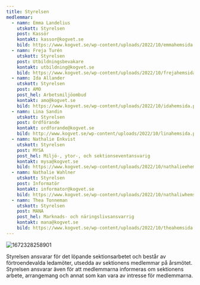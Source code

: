 ```yaml
---
title: Styrelsen
medlemmar:
  - namn: Emma Landelius
    utskott: Styrelsen
    post: Kassör
    kontakt: kassor@kogvet.se
    bild: https://www.kogvet.se/wp-content/uploads/2022/10/emmahemsida.png
  - namn: Freja Turén
    utskott: Styrelsen
    post: Utbildningsbevakare
    kontakt: utbildning@kogvet.se
    bild: https://www.kogvet.se/wp-content/uploads/2022/10/frejahemsida.png
  - namn: Ida Allander
    utskott: Styrelsen
    post: AMO
    post_hel: Arbetsmiljöombud
    kontakt: amo@kogvet.se
    bild: https://www.kogvet.se/wp-content/uploads/2022/10/idahemsida.png
  - namn: Lina Sandin
    utskott: Styrelsen
    post: Ordförande
    kontakt: ordforande@kogvet.se
    bild: http://www.kogvet.se/wp-content/uploads/2022/10/linahemsida.png
  - namn: Nathalie Enkvist
    utskott: Styrelsen
    post: MYSA
    post_hel: Miljö-, ytor-, och sektionseventansvarig
    kontakt: mysa@kogvet.se
    bild: https://www.kogvet.se/wp-content/uploads/2022/10/nathalieehemsida.png
  - namn: Nathalie Wahlner
    utskott: Styrelsen
    post: Informatör
    kontakt: informator@kogvet.se
    bild: https://www.kogvet.se/wp-content/uploads/2022/10/nathaliwhemsida.png
  - namn: Thea Tonneman
    utskott: Styrelsen
    post: MANA
    post_hel: Marknads- och näringslivsansvarrig
    kontakt: mana@kogvet.se
    bild: https://www.kogvet.se/wp-content/uploads/2022/10/theahemsida.png
---
```

![1672328258901](https://www.kogvet.se/wp-content/uploads/2022/10/hemsidagb-1024x683.png)

Styrelsen ansvarar för det löpande sektionsarbetet och består av förtroendevalda ledamöter, utsedda av sektionens medlemmar på årsmötet. Styrelsen ansvarar även för att medlemmarna informeras om sektionens arbete, arrangemang och annat som kan vara av intresse för medlemmarna.

